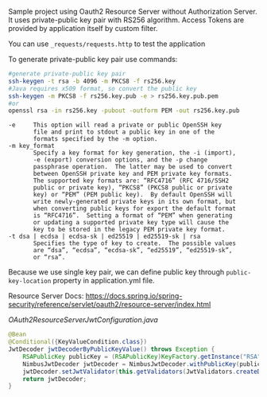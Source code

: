 Sample project using Oauth2 Resource Server without Authorization Server.
It uses private-public key pair with RS256 algorithm.
Access Tokens are provided by application itself by custom filter.

You can use `_requests/requests.http` to test the application

To generate private-public key pair use commands:
```bash
#generate private-public key pair
ssh-keygen -t rsa -b 4096 -m PKCS8 -f rs256.key
#Java requires x509 format, so convert the public key
ssh-keygen -m PKCS8 -f rs256.key.pub -e > rs256.key.pub.pem
#or
openssl rsa -in rs256.key -pubout -outform PEM -out rs256.key.pub
```

```
-e     This option will read a private or public OpenSSH key
       file and print to stdout a public key in one of the
       formats specified by the -m option.
-m key_format
       Specify a key format for key generation, the -i (import),
       -e (export) conversion options, and the -p change
       passphrase operation.  The latter may be used to convert
       between OpenSSH private key and PEM private key formats.
       The supported key formats are: “RFC4716” (RFC 4716/SSH2
       public or private key), “PKCS8” (PKCS8 public or private
       key) or “PEM” (PEM public key).  By default OpenSSH will
       write newly-generated private keys in its own format, but
       when converting public keys for export the default format
       is “RFC4716”.  Setting a format of “PEM” when generating
       or updating a supported private key type will cause the
       key to be stored in the legacy PEM private key format.
-t dsa | ecdsa | ecdsa-sk | ed25519 | ed25519-sk | rsa
       Specifies the type of key to create.  The possible values
       are “dsa”, “ecdsa”, “ecdsa-sk”, “ed25519”, “ed25519-sk”,
       or “rsa”.
```

Because we use single key pair, we can define public key through `public-key-location` property in application.yml file.

Resource Server Docs:
https://docs.spring.io/spring-security/reference/servlet/oauth2/resource-server/index.html


_OAuth2ResourceServerJwtConfiguration.java_
```java
@Bean
@Conditional({KeyValueCondition.class})
JwtDecoder jwtDecoderByPublicKeyValue() throws Exception {
    RSAPublicKey publicKey = (RSAPublicKey)KeyFactory.getInstance("RSA").generatePublic(new X509EncodedKeySpec(this.getKeySpec(this.properties.readPublicKey())));
    NimbusJwtDecoder jwtDecoder = NimbusJwtDecoder.withPublicKey(publicKey).signatureAlgorithm(SignatureAlgorithm.from(this.exactlyOneAlgorithm())).build();
    jwtDecoder.setJwtValidator(this.getValidators(JwtValidators.createDefault()));
    return jwtDecoder;
}
```